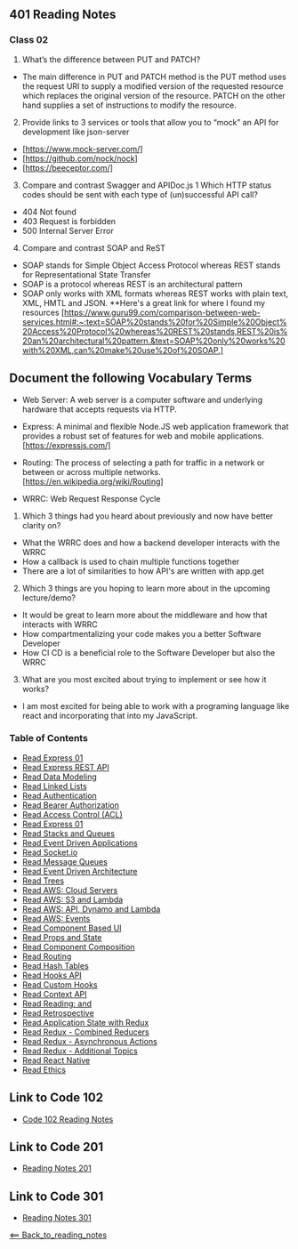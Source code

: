 ## 401 Reading Notes

### Class 02
1. What’s the difference between PUT and PATCH?
- The main difference in PUT and PATCH method is the PUT method uses the request URI to supply a modified version of the requested resource which replaces the original version of the resource. PATCH on the other hand supplies a set of instructions to modify the resource. 


2. Provide links to 3 services or tools that allow you to “mock” an API for development like json-server
- [https://www.mock-server.com/]
- [https://github.com/nock/nock]
- [https://beeceptor.com/]


3. Compare and contrast Swagger and APIDoc.js 1 Which HTTP status codes should be sent with each type of (un)successful API call?
- 404 Not found
- 403 Request is forbidden
- 500 Internal Server Error

4. Compare and contrast SOAP and ReST
- SOAP stands for Simple Object Access Protocol whereas REST stands for Representational State Transfer
- SOAP is a protocol whereas REST is an architectural pattern
- SOAP only works with XML formats whereas REST works with plain text, XML, HMTL and JSON.
 **Here's a great link for where I found my resources [https://www.guru99.com/comparison-between-web-services.html#:~:text=SOAP%20stands%20for%20Simple%20Object%20Access%20Protocol%20whereas%20REST%20stands,REST%20is%20an%20architectural%20pattern.&text=SOAP%20only%20works%20with%20XML,can%20make%20use%20of%20SOAP.]

## Document the following Vocabulary Terms
- Web Server: A web server is a computer software and underlying hardware that accepts requests via HTTP.

- Express: A minimal and flexible Node.JS web application framework that provides a robust set of features for web and mobile applications. [https://expressjs.com/]

- Routing: The process of selecting a path for traffic in a network or between or across multiple networks. [https://en.wikipedia.org/wiki/Routing]

- WRRC: Web Request Response Cycle

1. Which 3 things had you heard about previously and now have better clarity on?
- What the WRRC does and how a backend developer interacts with the WRRC
- How a callback is used to chain multiple functions together
- There are a lot of similarities to how API's are written with app.get

2. Which 3 things are you hoping to learn more about in the upcoming lecture/demo?
- It would be great to learn more about the middleware and how that interacts with WRRC
- How compartmentalizing your code makes you a better Software Developer
- How CI CD is a beneficial role to the Software Developer but also the WRRC

3. What are you most excited about trying to implement or see how it works?
- I am most excited for being able to work with a programing language like react and incorporating that into my JavaScript. 


### Table of Contents
- [Read Express 01](01_Reading.md)
- [Read Express REST API](03_Reading.md)
- [Read Data Modeling](04_Reading.md)
- [Read Linked Lists](05_Reading.md)
- [Read Authentication](06_Reading.md)
- [Read Bearer Authorization](07_Reading.md)
- [Read Access Control (ACL)](08_Reading.md)
- [Read Express 01](09_Reading.md)
- [Read Stacks and Queues](10_Reading.md)
- [Read Event Driven Applications](11_Reading.md)
- [Read Socket.io](12_Reading.md)
- [Read Message Queues](13_Reading.md)
- [Read Event Driven Architecture](14_Reading.md)
- [Read Trees](15_Reading.md)
- [Read AWS: Cloud Servers](16_Reading.md)
- [Read AWS: S3 and Lambda](17_Reading.md)
- [Read AWS: API, Dynamo and Lambda](18_Reading.md)
- [Read AWS: Events](19_Reading.md)
- [Read Component Based UI](26_Reading.md)
- [Read Props and State](27_Reading.md)
- [Read Component Composition](28_Reading.md)
- [Read Routing](29_Reading.md)
- [Read Hash Tables](30_Reading.md)
- [Read Hooks API](31_Reading.md)
- [Read Custom Hooks](32_Reading.md)
- [Read Context API](33_Reading.md)
- [Read Reading: <Login /> and <Auth />](34_Reading.md)
- [Read Retrospective](35_Reading.md)
- [Read Application State with Redux](36_Reading.md)
- [Read Redux - Combined Reducers](37_Reading.md)
- [Read Redux - Asynchronous Actions](38_Reading.md)
- [Read Redux - Additional Topics](39_Reading.md)
- [Read React Native](41_Reading.md)
- [Read Ethics](42_Reading.md)

## Link to Code 102
- [Code 102 Reading Notes](https://jtaisey389.github.io/reading-notes/)

## Link to Code 201
- [Reading Notes 201](https://jtaisey389.github.io/reading-notes201.md/)

## Link to Code 301
- [Reading Notes 301](jtaisey389.github.io/reading-notes301.md/)

[<== Back_to_reading_notes](jtaisey389.github.io/401_readingnotes.md/)